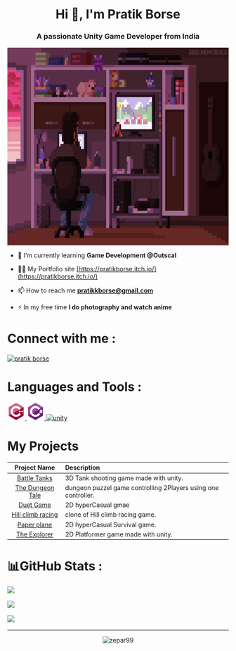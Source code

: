 <h1 align="center">Hi 👋, I'm Pratik Borse</h1>
<h3 align="center">A passionate Unity Game Developer from India</h3>

<p><img align ="center" alt = "gif" src="https://github.com/Zepar99/Zepar99/blob/main/Bedroom%20mood%20by%20bbrunomoraes%20on%20DeviantArt.gif" width="1080" height="450" /></p>

- 🌱 I’m currently learning **Game Development @Outscal**

- 👨‍💻 My Portfolio site [https://pratikborse.itch.io/](https://pratikborse.itch.io/) 

- 📫 How to reach me  **pratikkborse@gmail.com**

- ⚡ In my free time  **I do photography and watch anime**


# Connect with me :
<a href="https://www.linkedin.com/in/pratikkailasborse/" target="blank"><img align="center" src="https://raw.githubusercontent.com/rahuldkjain/github-profile-readme-generator/master/src/images/icons/Social/linked-in-alt.svg" alt="pratik borse" height="40" width="40" /></a>
</p>


# Languages and Tools :
<p align="left"> <a href="https://www.w3schools.com/cpp/" target="_blank" rel="noreferrer"> <img src="https://raw.githubusercontent.com/devicons/devicon/master/icons/cplusplus/cplusplus-original.svg" alt="cplusplus" width="40" height="40"/> </a> <a href="https://www.w3schools.com/cs/" target="_blank" rel="noreferrer"> <img src="https://raw.githubusercontent.com/devicons/devicon/master/icons/csharp/csharp-original.svg" alt="csharp" width="40" height="40"/> </a> <a href="https://unity.com/" target="_blank" rel="noreferrer"> <img src="https://www.vectorlogo.zone/logos/unity3d/unity3d-icon.svg" alt="unity" width="40" height="40"/> </a> </p>

# My Projects
| Project Name      | Description | 
| :---:        |    :----   |  
| [Battle Tanks](https://github.com/Zepar99/Battle-Tank)     | 3D Tank shooting game made with unity. 
| [The Dungeon Tale](https://github.com/Zepar99/The-Dungeon-Tale)   | dungeon puzzel game controlling 2Players using one controller.
| [Duet Game](https://github.com/Zepar99/Duet-Game)     | 2D hyperCasual gmae 
| [Hill climb racing](https://github.com/Zepar99/Hill-Climb)     | clone of Hill climb racing game. 
| [Paper plane](https://github.com/Zepar99/Paper-Plane)     | 2D hyperCasual Survival game.
| [The Explorer](https://github.com/Zepar99/The-Explorer)     | 2D Platformer game made with unity.



# 📊GitHub Stats :
![](https://github-readme-stats.vercel.app/api?username=zepar99&theme=tokyonight&hide_border=false&include_all_commits=true&count_private=false)<br/>

![](https://github-readme-stats.vercel.app/api/top-langs/?username=zepar99&theme=tokyonight&hide_border=false&include_all_commits=true&count_private=false&layout=compact)

![](https://github-readme-streak-stats.herokuapp.com/?user=zepar99&theme=tokyonight&hide_border=false)<br/>

---
<p align="center"> <img src="https://komarev.com/ghpvc/?username=zepar99&label=Profile%20views&color=0e75b6&style=flat" alt="zepar99" /> </p>
